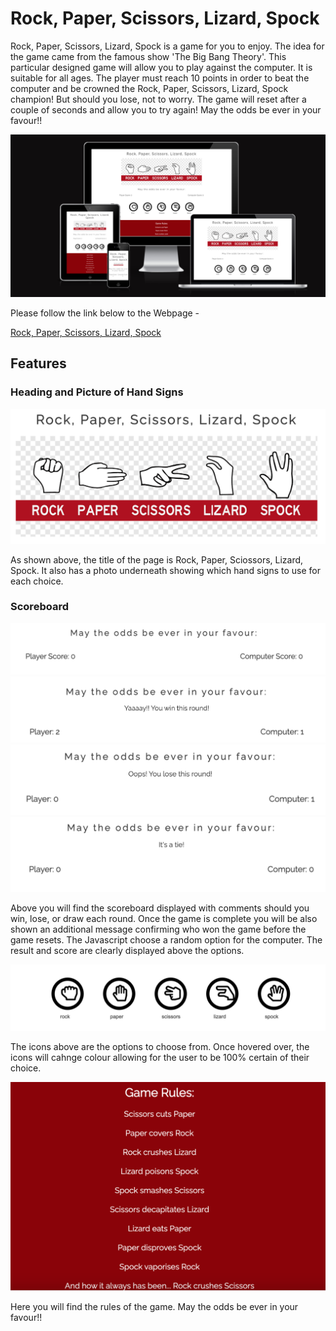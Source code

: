 # Rock, Paper, Scissors, Lizard, Spock

Rock, Paper, Scissors, Lizard, Spock is a game for you to enjoy. The idea for the game came from the famous show 'The Big Bang Theory'. This particular designed game will allow you to play against the computer. It is suitable for all ages. The player must reach 10 points in order to beat the computer and be crowned the Rock, Paper, Scissors, Lizard, Spock champion! But should you lose, not to worry. The game will reset after a couple of seconds and allow you to try again! May the odds be ever in your favour!! 

![fullpage](assets/images/fullpage.png)

Please follow the link below to the Webpage -

[Rock, Paper, Scissors, Lizard, Spock](https://8000-diarmaidmcdonald-rock-pa-91k0mqd411.us2.codeanyapp.com/)

## Features

### Heading and Picture of Hand Signs

![heading-and-picture](assets/images/heading-and-picture.png)

As shown above, the title of the page is Rock, Paper, Sciossors, Lizard, Spock. It also has a photo underneath showing which hand signs to use for each choice. 

### Scoreboard

![Scoreboard](assets/images/scoreboard.png)
![PlayerWin](assets/images/player-win.png)
![ComputerWin](assets/images/computer-win.png)
![tie](assets/images/tie.png)

Above you will find the scoreboard displayed with comments should you win, lose, or draw each round. Once the game is complete you will be also shown an additional message confirming who won the game before the game resets.
The Javascript choose a random option for the computer. 
The result and score are clearly displayed above the options.

![GameOptions](assets/images/game-options.png)

The icons above are the options to choose from. Once hovered over, the icons will cahnge colour allowing for the user to be 100% certain of their choice. 

![GameRules](assets/images/game-rules.png)

Here you will find the rules of the game. May the odds be ever in your favour!! 